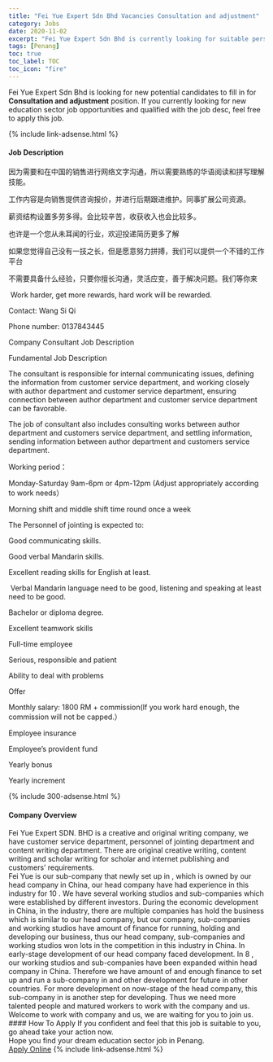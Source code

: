 ```yaml
---
title: "Fei Yue Expert Sdn Bhd Vacancies Consultation and adjustment" 
category: Jobs 
date: 2020-11-02 
excerpt: "Fei Yue Expert Sdn Bhd is currently looking for suitable person to fill in the Consultation and adjustment which positioned at Penang" 
tags: [Penang] 
toc: true 
toc_label: TOC 
toc_icon: "fire" 
--- 
```


<p>Fei Yue Expert Sdn Bhd is looking for new potential candidates to fill in for <b>Consultation and adjustment</b> position. If you currently looking for new education sector job opportunities and qualified with the job desc, feel free to apply this job.
</p>{% include link-adsense.html %} 
<div><div><h4>Job Description</h4></div><div><div><span><div><p>&#22240;&#20026;&#38656;&#35201;&#21644;&#22312;&#20013;&#22269;&#30340;&#38144;&#21806;&#36827;&#34892;&#32593;&#32476;&#25991;&#23383;&#27807;&#36890;&#65292;&#25152;&#20197;&#38656;&#35201;&#29087;&#32451;&#30340;&#21326;&#35821;&#38405;&#35835;&#21644;&#25340;&#20889;&#29702;&#35299;&#25216;&#33021;&#12290;</p><p>&#24037;&#20316;&#20869;&#23481;&#26159;&#21521;&#38144;&#21806;&#25552;&#20379;&#21672;&#35810;&#25253;&#20215;&#65292;&#24182;&#36827;&#34892;&#21518;&#26399;&#36319;&#36827;&#32500;&#25252;&#12290;&#21516;&#20107;&#25193;&#23637;&#20844;&#21496;&#36164;&#28304;&#12290;</p><p>&#34218;&#36164;&#32467;&#26500;&#35774;&#32622;&#22810;&#21171;&#22810;&#24471;&#12290;&#20250;&#27604;&#36739;&#36763;&#33510;&#65292;&#25910;&#33719;&#25910;&#20837;&#20063;&#20250;&#27604;&#36739;&#22810;&#12290;</p><p>&#20063;&#35768;&#26159;&#19968;&#20010;&#24744;&#20174;&#26410;&#32819;&#38395;&#30340;&#34892;&#19994;&#65292;&#27426;&#36814;&#25237;&#36882;&#31616;&#21382;&#26356;&#22810;&#20102;&#35299;</p><p>&#22914;&#26524;&#24744;&#35273;&#24471;&#33258;&#24049;&#27809;&#26377;&#19968;&#25216;&#20043;&#38271;&#65292;&#20294;&#26159;&#24895;&#24847;&#21162;&#21147;&#25340;&#25615;&#65292;&#25105;&#20204;&#21487;&#20197;&#25552;&#20379;&#19968;&#20010;&#19981;&#38169;&#30340;&#24037;&#20316;&#24179;&#21488;</p><p>&#19981;&#38656;&#35201;&#20855;&#22791;&#20160;&#20040;&#32463;&#39564;&#65292;&#21482;&#35201;&#20320;&#25797;&#38271;&#27807;&#36890;&#65292;&#28789;&#27963;&#24212;&#21464;&#65292;&#21892;&#20110;&#35299;&#20915;&#38382;&#39064;&#12290;&#25105;&#20204;&#31561;&#20320;&#26469;</p><p>&#160;Work harder, get more rewards, hard work will be rewarded.</p><p>Contact: Wang Si Qi</p><p>Phone number: 0137843445</p><p>Company Consultant Job Description</p><p>Fundamental Job Description</p><p>The consultant is responsible for internal communicating issues, defining the information from customer service department, and working closely with author department and customer service department, ensuring connection between author department and customer service department can be favorable.&#160;</p><p>The job of consultant also includes consulting works between author department and customers service department, and settling information, sending information between author department and customers service department.&#160;</p><p>Working period&#65306;</p><p>Monday-Saturday 9am-6pm or 4pm-12pm (Adjust appropriately according to work needs&#65289;</p><p>Morning shift and middle shift time round once a week</p><p>The Personnel of jointing is expected to:</p><p>Good communicating skills.&#160;</p><p>Good verbal Mandarin skills.</p><p>Excellent reading skills for English at least.&#160;</p><p>&#160;Verbal Mandarin language need to be good, listening and speaking at least need to be good.&#160;</p><p>Bachelor or diploma degree.&#160;</p><p>Excellent teamwork skills</p><p>Full-time employee</p><p>Serious, responsible and patient</p><p>Ability to deal with problems</p><p>Offer</p><p>Monthly salary: 1800 RM + commission(If you work hard enough, the commission will not be capped.&#65289;</p><p>Employee insurance</p><p>Employee&#8217;s provident fund</p><p>Yearly bonus</p><p>Yearly increment&#160;</p></div></span></div></div></div> 
{% include 300-adsense.html %} 
<div><div><h4>Company Overview</h4></div><div><div><span><div><div>
<div>Fei Yue Expert SDN. BHD is a creative and original writing company, we have customer service department, personnel of jointing department and content writing department. There are original creative writing, content writing and scholar writing for scholar and internet publishing and customers&#8217; requirements.</div>
<div>Fei Yue is our sub-company that newly set up in , which is owned by our head company in China, our head company have had experience in this industry for 10 . We have several working studios and sub-companies which were established by different investors. During the economic development in China, in the industry, there are multiple companies has hold the business which is similar to our head company, but our company, sub-companies and working studios have amount of finance for running, holding and developing our business, thus our head company, sub-companies and working studios won lots in the competition in this industry in China. In early-stage development of our head company faced development. In 8 , our working studios and sub-companies have been expanded within head company in China. Therefore we have amount of and enough finance to set up and run a sub-company in and other development for future in other countries. For more development on now-stage of the head company, this sub-company in is another step for developing. Thus we need more talented people and matured workers to work with the company and us.</div>
<div>Welcome to work with company and us, we are waiting for you to join us.</div>
</div></div></span></div></div></div> 
#### How To Apply 
If you confident and feel that this job is suitable to you, go ahead take your action now. <br/> 
Hope you find your dream education sector job in Penang. <br/> 
<a href="https://www.jobstreet.com.my/en/job/consultation-and-adjustment-4412300?jobId=jobstreet-my-job-4412300&sectionRank=27&token=0~54420723-d966-44dd-9782-8baea185a3c9&fr=SRP%20View%20In%20New%20Ta" class="btn btn--info" target="_blank" rel="nofollow noopenner">Apply Online</a> 
{% include link-adsense.html %} 